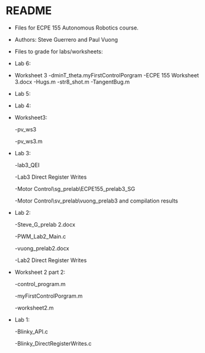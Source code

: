 # README #

* Files for ECPE 155 Autonomous Robotics course.
* Authors: Steve Guerrero and Paul Vuong

* Files to grade for labs/worksheets:

* Lab 6:

* Worksheet 3
	-dminT_theta.myFirstControlPorgram
	-ECPE 155 Worksheet 3.docx
	-Hugs.m
	-str8_shot.m
	-TangentBug.m
	
* Lab 5:
		
* Lab 4:

* Worksheet3:

	-pv_ws3
	
	-pv_ws3.m
	
* Lab 3:

	-lab3_QEI

	-Lab3 Direct Register Writes

	-Motor Control\sg_prelab\ECPE155_prelab3_SG

	-Motor Control\sv_prelab\vuong_prelab3 and compilation results

* Lab 2:

	-Steve_G_prelab 2.docx

	-PWM_Lab2_Main.c

	-vuong_prelab2.docx

	-Lab2 Direct Register Writes

* Worksheet 2 part 2:

	-control_program.m

	-myFirstControlPorgram.m

	-worksheet2.m	

* Lab 1:

	-Blinky_API.c

	-Blinky_DirectRegisterWrites.c
	
	